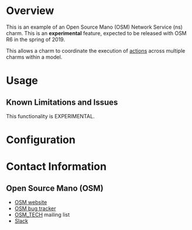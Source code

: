 # Overview

This is an example of an Open Source Mano (OSM) Network Service (ns) charm. This is an **experimental** feature, expected to be released with OSM R6 in the spring of 2019.

This allows a charm to coordinate the execution of [actions] across multiple charms within a model.

# Usage


## Known Limitations and Issues

This functionality is EXPERIMENTAL.

# Configuration

# Contact Information


## Open Source Mano (OSM)

  - [OSM website](https://osm.etsi.org/)
  - [OSM bug tracker](https://osm.etsi.org/bugzilla/)
  - [OSM_TECH](mailto:OSM_TECH@list.etsi.org) mailing list
  - [Slack](https://join.slack.com/t/opensourcemano/shared_invite/enQtMzQ3MzYzNTQ0NDIyLWJkMzRjNDM0MjFjODYzMGQ3ODIzMzJlNTg2ZGI5OTdiZjFiNDMyMzYxMjRjNDU4N2FmNjRjNzY5NTE1MjgzOTQ)

[actions]: https://docs.jujucharms.com/2.5/en/actions
